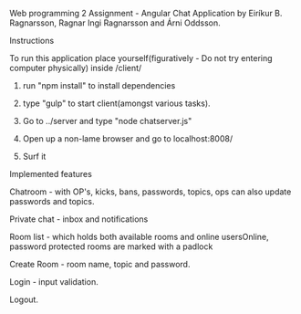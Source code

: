 Web programming 2 Assignment - Angular Chat Application
by Eiríkur B. Ragnarsson, Ragnar Ingi Ragnarsson and Árni Oddsson.

Instructions

To run this application place yourself(figuratively - Do not try entering computer physically)
inside /client/

1. run "npm install" to install dependencies

2. type "gulp" to start client(amongst various tasks).

3. Go to ../server and type "node chatserver.js"

4. Open up a non-lame browser and go to localhost:8008/

5. Surf it


Implemented features

Chatroom - with OP's, kicks, bans, passwords, topics,
           ops can also update passwords and topics.

Private chat -  inbox and notifications

Room list - which holds both available rooms and online usersOnline,
           password protected rooms are marked with a padlock

Create Room - room name, topic and password.

Login - input validation.

Logout.
